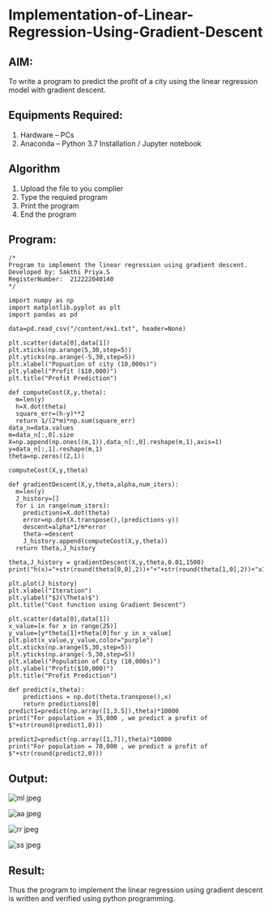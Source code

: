 # Implementation-of-Linear-Regression-Using-Gradient-Descent

## AIM:
To write a program to predict the profit of a city using the linear regression model with gradient descent.

## Equipments Required:
1. Hardware – PCs
2. Anaconda – Python 3.7 Installation / Jupyter notebook

## Algorithm
1. Upload the file to you complier
2. Type the requied program
3. Print the program
4. End the program
   

## Program:
```
/*
Program to implement the linear regression using gradient descent.
Developed by: Sakthi Priya.S
RegisterNumber:  212222040140
*/

import numpy as np
import matplotlib.pyplot as plt
import pandas as pd

data=pd.read_csv("/content/ex1.txt", header=None)

plt.scatter(data[0],data[1])
plt.xticks(np.arange(5,30,step=5))
plt.yticks(np.arange(-5,30,step=5))
plt.xlabel("Popuation of city (10,000s)")
plt.ylabel("Profit ($10,000)")
plt.title("Profit Prediction")

def computeCost(X,y,theta):
  m=len(y)
  h=X.dot(theta)
  square_err=(h-y)**2
  return 1/(2*m)*np.sum(square_err)
data_n=data.values
m=data_n[:,0].size
X=np.append(np.ones((m,1)),data_n[:,0].reshape(m,1),axis=1)
y=data_n[:,1].reshape(m,1)
theta=np.zeros((2,1))

computeCost(X,y,theta)

def gradientDescent(X,y,theta,alpha,num_iters):
  m=len(y)
  J_history=[]
  for i in range(num_iters):
    predictions=X.dot(theta)
    error=np.dot(X.transpose(),(predictions-y))
    descent=alpha*1/m*error
    theta-=descent
    J_history.append(computeCost(X,y,theta))
  return theta,J_history

theta,J_history = gradientDescent(X,y,theta,0.01,1500)
print("h(x)="+str(round(theta[0,0],2))+"+"+str(round(theta[1,0],2))+"x1")

plt.plot(J_history)
plt.xlabel("Iteration")
plt.ylabel("$J(\Theta)$")
plt.title("Cost function using Gradient Descent")

plt.scatter(data[0],data[1])
x_value=[x for x in range(25)]
y_value=[y*theta[1]+theta[0]for y in x_value]
plt.plot(x_value,y_value,color="purple")
plt.xticks(np.arange(5,30,step=5))
plt.yticks(np.arange(-5,30,step=5))
plt.xlabel("Population of City (10,000s)")
plt.ylabel("Profit($10,000)")
plt.title("Profit Prediction")

def predict(x,theta):
    predictions = np.dot(theta.transpose(),x)
    return predictions[0]
predict1=predict(np.array([1,3.5]),theta)*10000
print("For population = 35,000 , we predict a profit of $"+str(round(predict1,0)))

predict2=predict(np.array([1,7]),theta)*10000
print("For population = 70,000 , we predict a profit of $"+str(round(predict2,0))) 

```

## Output:
![ml jpeg](https://github.com/SAKTHIPRIYASATHISH/Implementation-of-Linear-Regression-Using-Gradient-Descent/assets/119104282/3eace0f6-f12e-4a6d-b9c4-3c99470d6575)







![aa jpeg](https://github.com/SAKTHIPRIYASATHISH/Implementation-of-Linear-Regression-Using-Gradient-Descent/assets/119104282/945a2eae-5570-49d7-a6f8-855afca48d6a)





![rr jpeg](https://github.com/SAKTHIPRIYASATHISH/Implementation-of-Linear-Regression-Using-Gradient-Descent/assets/119104282/c8d600e7-c883-488d-b9e4-7a427daf259a)





![ss jpeg](https://github.com/SAKTHIPRIYASATHISH/Implementation-of-Linear-Regression-Using-Gradient-Descent/assets/119104282/5af45cd6-0d84-4710-a6c6-0574a9fa7b3a)







## Result:
Thus the program to implement the linear regression using gradient descent is written and verified using python programming.
